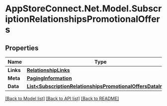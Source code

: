 # AppStoreConnect.Net.Model.SubscriptionRelationshipsPromotionalOffers

## Properties

Name | Type | Description | Notes
------------ | ------------- | ------------- | -------------
**Links** | [**RelationshipLinks**](RelationshipLinks.md) |  | [optional] 
**Meta** | [**PagingInformation**](PagingInformation.md) |  | [optional] 
**Data** | [**List&lt;SubscriptionRelationshipsPromotionalOffersDataInner&gt;**](SubscriptionRelationshipsPromotionalOffersDataInner.md) |  | [optional] 

[[Back to Model list]](../README.md#documentation-for-models) [[Back to API list]](../README.md#documentation-for-api-endpoints) [[Back to README]](../README.md)


